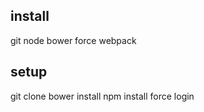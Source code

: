 install
-------
git
node
bower
force
webpack

setup
-----
git clone
bower install
npm install
force login
